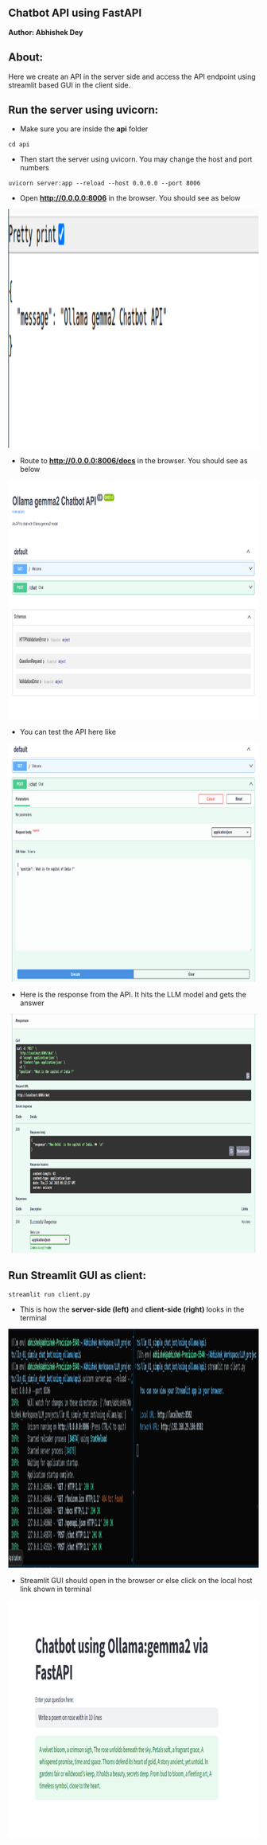 
## Chatbot API using FastAPI

**Author: Abhishek Dey**

## About:

Here we create an API in the server side and access the API endpoint using streamlit based GUI in the client side.

## Run the server using uvicorn:

* Make sure you are inside the **api** folder

```
cd api

```
* Then start the server using uvicorn. You may change the host and port numbers

```
uvicorn server:app --reload --host 0.0.0.0 --port 8006

```

* Open **http://0.0.0.0:8006** in the browser. You should see as below

<p align="left">
<img src="img/output_localhost.png" width="1080" height="480">
</p>


* Route to  **http://0.0.0.0:8006/docs** in the browser. You should see as below

<p align="left">
<img src="img/output_localhost_docs.png" width="1080" height="480">
</p>

* You can test the API here like


<p align="left">
<img src="img/output_docs_test.png" width="1080" height="480">
</p>

* Here is the response from the API. It hits the LLM model and gets the answer

<p align="left">
<img src="img/output_docs_response.png" width="1080" height="480">
</p>


## Run Streamlit GUI as client:

```
streamlit run client.py 

```

* This is how the **server-side (left)** and **client-side (right)** looks in the terminal

 
<p align="left">
<img src="img/output_server_client.png" width="1080" height="480">
</p>


* Streamlit GUI should open in the browser or else click on the local host link shown in terminal

<p align="left">
<img src="img/output_streamlit_response.png" width="1080" height="480">
</p>


